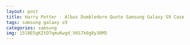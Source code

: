 ```yaml
---
layout: post
title: Harry Potter - Albus Dumbledore Quote Samsung Galaxy S9 Case
tags: samsung galaxy s9
categories: samsung
img: 15l0E5gKItD7qmuKwgd_V6S7k0g8y30M5
---
```

